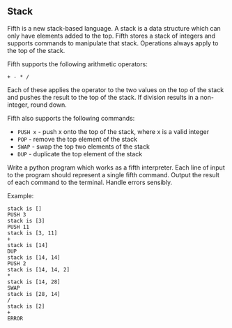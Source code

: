 ## Stack

Fifth is a new stack-based language. A stack is a data structure which can only have elements added to the top.
Fifth stores a stack of integers and supports commands to manipulate that stack. 
Operations always apply to the top of the stack.

Fifth supports the following arithmetic operators:

```
+ - * /
```

Each of these applies the operator to the two values on the top of the stack and pushes the
result to the top of the stack. If division results in a non-integer, round down.

Fifth also supports the following commands:

* `PUSH x` - push x onto the top of the stack, where x is a valid integer
* `POP` - remove the top element of the stack
* `SWAP` - swap the top two elements of the stack
* `DUP` - duplicate the top element of the stack

Write a python program which works as a fifth interpreter. Each line of input to the program should
represent a single fifth command. Output the result of each command to the terminal. Handle errors sensibly.

Example:
```
stack is []
PUSH 3
stack is [3]
PUSH 11
stack is [3, 11]
+
stack is [14]
DUP
stack is [14, 14]
PUSH 2
stack is [14, 14, 2]
*
stack is [14, 28]
SWAP
stack is [28, 14]
/
stack is [2]
+
ERROR
